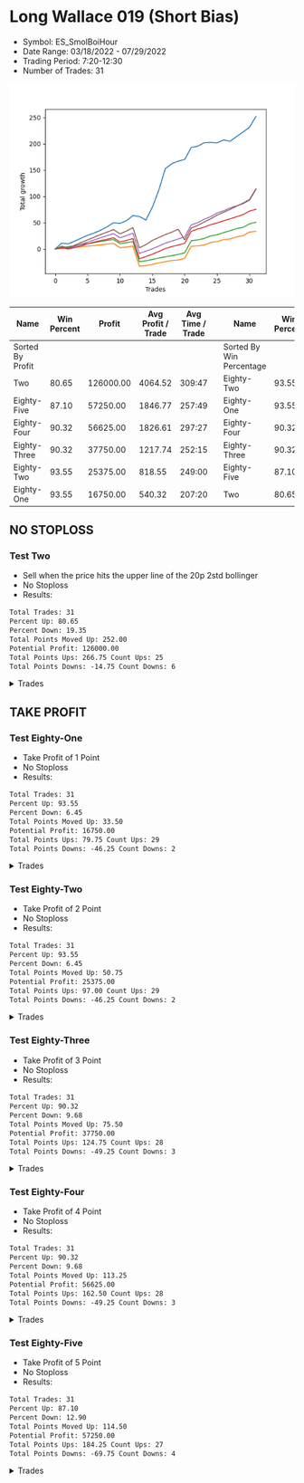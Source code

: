 # Long Wallace 019 (Short Bias)
- Symbol: ES_SmolBoiHour
- Date Range: 03/18/2022 - 07/29/2022
- Trading Period: 7:20-12:30
- Number of Trades: 31

![Plot](LongWallace019ES_SmolBoiHour(ShortBias).png)

| Name | Win Percent | Profit | Avg Profit / Trade | Avg Time / Trade |      | Name | Win Percent | Profit | Avg Profit / Trade | Avg Time / Trade |
| ---- | ----------- | ------ | ------------------ | ---------------- | ---- | ---- | ----------- | ------ | ------------------ | ---------------- |
| Sorted By <br> Profit | | | | | | Sorted By <br> Win Percentage ||||
| Two | 80.65 | 126000.00 | 4064.52 | 309:47 |     | Eighty-Two | 93.55 | 25375.00 | 818.55 | 249:00 |
| Eighty-Five | 87.10 | 57250.00 | 1846.77 | 257:49 |     | Eighty-One | 93.55 | 16750.00 | 540.32 | 207:20 |
| Eighty-Four | 90.32 | 56625.00 | 1826.61 | 297:27 |     | Eighty-Four | 90.32 | 56625.00 | 1826.61 | 297:27 |
| Eighty-Three | 90.32 | 37750.00 | 1217.74 | 252:15 |     | Eighty-Three | 90.32 | 37750.00 | 1217.74 | 252:15 |
| Eighty-Two | 93.55 | 25375.00 | 818.55 | 249:00 |     | Eighty-Five | 87.10 | 57250.00 | 1846.77 | 257:49 |
| Eighty-One | 93.55 | 16750.00 | 540.32 | 207:20 |     | Two | 80.65 | 126000.00 | 4064.52 | 309:47 |

## NO STOPLOSS

### Test Two
* Sell when the price hits the upper line of the 20p 2std bollinger
* No Stoploss
* Results:
```
Total Trades: 31
Percent Up: 80.65
Percent Down: 19.35
Total Points Moved Up: 252.00
Potential Profit: 126000.00
Total Points Ups: 266.75 Count Ups: 25
Total Points Downs: -14.75 Count Downs: 6
```

<details><summary>Trades</summary>

<code>In: 2022-03-21 10:21:00		Out: 2022-03-21 10:34:05		Total Position Time: 13:05		Total Move Up: 11.00		Total to Date: 11.00</code> <br />
<code>In: 2022-03-28 08:38:00		Out: 2022-03-28 09:07:10		Total Position Time: 29:10		Total Move Up: -1.25		Total to Date: 9.75</code> <br />
<code>In: 2022-03-28 08:51:00		Out: 2022-03-28 09:07:10		Total Position Time: 16:10		Total Move Up: 5.00		Total to Date: 14.75</code> <br />
<code>In: 2022-03-28 08:55:00		Out: 2022-03-28 09:07:10		Total Position Time: 12:10		Total Move Up: 5.75		Total to Date: 20.50</code> <br />
<code>In: 2022-03-30 07:33:00		Out: 2022-03-30 07:46:00		Total Position Time: 13:00		Total Move Up: 5.50		Total to Date: 26.00</code> <br />
<code>In: 2022-03-30 08:10:00		Out: 2022-03-30 08:35:15		Total Position Time: 25:15		Total Move Up: 4.25		Total to Date: 30.25</code> <br />
<code>In: 2022-03-30 08:11:00		Out: 2022-03-30 08:35:15		Total Position Time: 24:15		Total Move Up: 5.25		Total to Date: 35.50</code> <br />
<code>In: 2022-03-30 08:13:00		Out: 2022-03-30 08:35:15		Total Position Time: 22:15		Total Move Up: 6.50		Total to Date: 42.00</code> <br />
<code>In: 2022-04-07 07:43:00		Out: 2022-04-07 08:00:05		Total Position Time: 17:05		Total Move Up: 7.75		Total to Date: 49.75</code> <br />
<code>In: 2022-04-11 07:30:00		Out: 2022-04-11 07:54:25		Total Position Time: 24:25		Total Move Up: -1.25		Total to Date: 48.50</code> <br />
<code>In: 2022-04-18 08:41:00		Out: 2022-04-18 08:59:35		Total Position Time: 18:35		Total Move Up: 5.25		Total to Date: 53.75</code> <br />
<code>In: 2022-04-20 11:58:00		Out: 2022-04-20 12:12:35		Total Position Time: 14:35		Total Move Up: 9.75		Total to Date: 63.50</code> <br />
<code>In: 2022-05-11 09:59:00		Out: 2022-05-11 10:24:50		Total Position Time: 25:50		Total Move Up: -1.75		Total to Date: 61.75</code> <br />
<code>In: 2022-06-03 07:42:00		Out: 2022-06-03 08:32:00		Total Position Time: 50:00		Total Move Up: -6.75		Total to Date: 55.00</code> <br />
<code>In: 2022-06-15 11:08:00		Out: 2022-06-15 11:38:50		Total Position Time: 30:50		Total Move Up: 24.25		Total to Date: 79.25</code> <br />
<code>In: 2022-06-15 11:32:00		Out: 2022-06-15 11:38:50		Total Position Time: 06:50		Total Move Up: 32.75		Total to Date: 112.00</code> <br />
<code>In: 2022-06-15 11:34:00		Out: 2022-06-15 11:38:50		Total Position Time: 04:50		Total Move Up: 40.50		Total to Date: 152.50</code> <br />
<code>In: 2022-06-23 09:06:00		Out: 2022-06-23 09:19:05		Total Position Time: 13:05		Total Move Up: 9.75		Total to Date: 162.25</code> <br />
<code>In: 2022-07-05 08:07:00		Out: 2022-07-05 08:17:55		Total Position Time: 10:55		Total Move Up: 4.75		Total to Date: 167.00</code> <br />
<code>In: 2022-07-12 12:06:00		Out: 2022-07-13 10:03:00		Total Position Time: 1317:00		Total Move Up: 3.25		Total to Date: 170.25</code> <br />
<code>In: 2022-07-13 07:22:00		Out: 2022-07-13 07:35:00		Total Position Time: 13:00		Total Move Up: 22.75		Total to Date: 193.00</code> <br />
<code>In: 2022-07-18 09:59:00		Out: 2022-07-19 07:14:00		Total Position Time: 1275:00		Total Move Up: 2.50		Total to Date: 195.50</code> <br />
<code>In: 2022-07-18 10:23:00		Out: 2022-07-19 07:13:00		Total Position Time: 1250:00		Total Move Up: 6.50		Total to Date: 202.00</code> <br />
<code>In: 2022-07-18 10:36:00		Out: 2022-07-19 06:58:00		Total Position Time: 1222:00		Total Move Up: 0.75		Total to Date: 202.75</code> <br />
<code>In: 2022-07-18 10:40:00		Out: 2022-07-19 06:35:00		Total Position Time: 1195:00		Total Move Up: -1.00		Total to Date: 201.75</code> <br />
<code>In: 2022-07-18 10:50:00		Out: 2022-07-19 06:35:00		Total Position Time: 1185:00		Total Move Up: 5.75		Total to Date: 207.50</code> <br />
<code>In: 2022-07-22 08:39:00		Out: 2022-07-25 13:00:00		Total Position Time: 261:00		Total Move Up: -2.75		Total to Date: 204.75</code> <br />
<code>In: 2022-07-25 07:29:00		Out: 2022-07-25 08:29:00		Total Position Time: 60:00		Total Move Up: 9.00		Total to Date: 213.75</code> <br />
<code>In: 2022-07-25 12:07:00		Out: 2022-07-25 12:40:00		Total Position Time: 33:00		Total Move Up: 8.50		Total to Date: 222.25</code> <br />
<code>In: 2022-07-25 12:09:00		Out: 2022-07-25 12:40:00		Total Position Time: 31:00		Total Move Up: 9.25		Total to Date: 231.50</code> <br />
<code>In: 2022-07-26 07:22:00		Out: 2022-07-27 06:31:00		Total Position Time: 1389:00		Total Move Up: 20.50		Total to Date: 252.00</code> <br />


</details>

## TAKE PROFIT

### Test Eighty-One
* Take Profit of 1 Point
* No Stoploss
* Results:
```
Total Trades: 31
Percent Up: 93.55
Percent Down: 6.45
Total Points Moved Up: 33.50
Potential Profit: 16750.00
Total Points Ups: 79.75 Count Ups: 29
Total Points Downs: -46.25 Count Downs: 2
```

<details><summary>Trades</summary>

<code>In: 2022-03-21 10:21:00		Out: 2022-03-21 10:23:45		Total Position Time: 02:45		Total Move Up: 0.75		Total to Date: 0.75</code> <br />
<code>In: 2022-03-28 08:38:00		Out: 2022-03-28 08:38:50		Total Position Time: 00:50		Total Move Up: 1.00		Total to Date: 1.75</code> <br />
<code>In: 2022-03-28 08:51:00		Out: 2022-03-28 09:01:40		Total Position Time: 10:40		Total Move Up: 1.00		Total to Date: 2.75</code> <br />
<code>In: 2022-03-28 08:55:00		Out: 2022-03-28 09:01:40		Total Position Time: 06:40		Total Move Up: 1.75		Total to Date: 4.50</code> <br />
<code>In: 2022-03-30 07:33:00		Out: 2022-03-30 07:33:15		Total Position Time: 00:15		Total Move Up: 0.75		Total to Date: 5.25</code> <br />
<code>In: 2022-03-30 08:10:00		Out: 2022-03-30 08:15:30		Total Position Time: 05:30		Total Move Up: 1.25		Total to Date: 6.50</code> <br />
<code>In: 2022-03-30 08:11:00		Out: 2022-03-30 08:13:40		Total Position Time: 02:40		Total Move Up: 1.25		Total to Date: 7.75</code> <br />
<code>In: 2022-03-30 08:13:00		Out: 2022-03-30 08:13:25		Total Position Time: 00:25		Total Move Up: 1.50		Total to Date: 9.25</code> <br />
<code>In: 2022-04-07 07:43:00		Out: 2022-04-07 07:50:15		Total Position Time: 07:15		Total Move Up: 1.25		Total to Date: 10.50</code> <br />
<code>In: 2022-04-11 07:30:00		Out: 2022-04-11 08:29:55		Total Position Time: 59:55		Total Move Up: -8.00		Total to Date: 2.50</code> <br />
<code>In: 2022-04-18 08:41:00		Out: 2022-04-18 08:41:30		Total Position Time: 00:30		Total Move Up: 1.00		Total to Date: 3.50</code> <br />
<code>In: 2022-04-20 11:58:00		Out: 2022-04-20 12:00:15		Total Position Time: 02:15		Total Move Up: 2.00		Total to Date: 5.50</code> <br />
<code>In: 2022-05-11 09:59:00		Out: 2022-05-11 10:58:55		Total Position Time: 59:55		Total Move Up: -38.25		Total to Date: -32.75</code> <br />
<code>In: 2022-06-03 07:42:00		Out: 2022-06-03 07:43:30		Total Position Time: 01:30		Total Move Up: 1.00		Total to Date: -31.75</code> <br />
<code>In: 2022-06-15 11:08:00		Out: 2022-06-15 11:09:25		Total Position Time: 01:25		Total Move Up: 2.50		Total to Date: -29.25</code> <br />
<code>In: 2022-06-15 11:32:00		Out: 2022-06-15 11:36:20		Total Position Time: 04:20		Total Move Up: 2.75		Total to Date: -26.50</code> <br />
<code>In: 2022-06-15 11:34:00		Out: 2022-06-15 11:34:35		Total Position Time: 00:35		Total Move Up: 2.25		Total to Date: -24.25</code> <br />
<code>In: 2022-06-23 09:06:00		Out: 2022-06-23 09:06:55		Total Position Time: 00:55		Total Move Up: 2.25		Total to Date: -22.00</code> <br />
<code>In: 2022-07-05 08:07:00		Out: 2022-07-05 08:07:20		Total Position Time: 00:20		Total Move Up: 1.00		Total to Date: -21.00</code> <br />
<code>In: 2022-07-12 12:06:00		Out: 2022-07-13 10:03:00		Total Position Time: 1317:00		Total Move Up: 3.25		Total to Date: -17.75</code> <br />
<code>In: 2022-07-13 07:22:00		Out: 2022-07-13 07:35:00		Total Position Time: 13:00		Total Move Up: 22.75		Total to Date: 5.00</code> <br />
<code>In: 2022-07-18 09:59:00		Out: 2022-07-18 10:14:00		Total Position Time: 15:00		Total Move Up: 1.00		Total to Date: 6.00</code> <br />
<code>In: 2022-07-18 10:23:00		Out: 2022-07-19 06:59:00		Total Position Time: 1236:00		Total Move Up: 1.50		Total to Date: 7.50</code> <br />
<code>In: 2022-07-18 10:36:00		Out: 2022-07-19 06:59:00		Total Position Time: 1223:00		Total Move Up: 4.75		Total to Date: 12.25</code> <br />
<code>In: 2022-07-18 10:40:00		Out: 2022-07-19 06:36:00		Total Position Time: 1196:00		Total Move Up: 1.75		Total to Date: 14.00</code> <br />
<code>In: 2022-07-18 10:50:00		Out: 2022-07-19 06:31:00		Total Position Time: 1181:00		Total Move Up: 4.00		Total to Date: 18.00</code> <br />
<code>In: 2022-07-22 08:39:00		Out: 2022-07-22 08:52:00		Total Position Time: 13:00		Total Move Up: 1.00		Total to Date: 19.00</code> <br />
<code>In: 2022-07-25 07:29:00		Out: 2022-07-25 07:44:00		Total Position Time: 15:00		Total Move Up: 4.00		Total to Date: 23.00</code> <br />
<code>In: 2022-07-25 12:07:00		Out: 2022-07-25 12:20:00		Total Position Time: 13:00		Total Move Up: 2.25		Total to Date: 25.25</code> <br />
<code>In: 2022-07-25 12:09:00		Out: 2022-07-25 12:22:00		Total Position Time: 13:00		Total Move Up: 6.75		Total to Date: 32.00</code> <br />
<code>In: 2022-07-26 07:22:00		Out: 2022-07-26 07:46:00		Total Position Time: 24:00		Total Move Up: 1.50		Total to Date: 33.50</code> <br />


</details>

### Test Eighty-Two
* Take Profit of 2 Point
* No Stoploss
* Results:
```
Total Trades: 31
Percent Up: 93.55
Percent Down: 6.45
Total Points Moved Up: 50.75
Potential Profit: 25375.00
Total Points Ups: 97.00 Count Ups: 29
Total Points Downs: -46.25 Count Downs: 2
```

<details><summary>Trades</summary>

<code>In: 2022-03-21 10:21:00		Out: 2022-03-21 10:23:50		Total Position Time: 02:50		Total Move Up: 2.00		Total to Date: 2.00</code> <br />
<code>In: 2022-03-28 08:38:00		Out: 2022-03-28 08:44:40		Total Position Time: 06:40		Total Move Up: 2.25		Total to Date: 4.25</code> <br />
<code>In: 2022-03-28 08:51:00		Out: 2022-03-28 09:02:00		Total Position Time: 11:00		Total Move Up: 1.75		Total to Date: 6.00</code> <br />
<code>In: 2022-03-28 08:55:00		Out: 2022-03-28 09:01:50		Total Position Time: 06:50		Total Move Up: 2.50		Total to Date: 8.50</code> <br />
<code>In: 2022-03-30 07:33:00		Out: 2022-03-30 07:35:15		Total Position Time: 02:15		Total Move Up: 1.75		Total to Date: 10.25</code> <br />
<code>In: 2022-03-30 08:10:00		Out: 2022-03-30 08:18:10		Total Position Time: 08:10		Total Move Up: 1.75		Total to Date: 12.00</code> <br />
<code>In: 2022-03-30 08:11:00		Out: 2022-03-30 08:15:30		Total Position Time: 04:30		Total Move Up: 2.25		Total to Date: 14.25</code> <br />
<code>In: 2022-03-30 08:13:00		Out: 2022-03-30 08:13:35		Total Position Time: 00:35		Total Move Up: 2.00		Total to Date: 16.25</code> <br />
<code>In: 2022-04-07 07:43:00		Out: 2022-04-07 07:50:30		Total Position Time: 07:30		Total Move Up: 1.75		Total to Date: 18.00</code> <br />
<code>In: 2022-04-11 07:30:00		Out: 2022-04-11 08:29:55		Total Position Time: 59:55		Total Move Up: -8.00		Total to Date: 10.00</code> <br />
<code>In: 2022-04-18 08:41:00		Out: 2022-04-18 08:42:20		Total Position Time: 01:20		Total Move Up: 2.00		Total to Date: 12.00</code> <br />
<code>In: 2022-04-20 11:58:00		Out: 2022-04-20 12:00:15		Total Position Time: 02:15		Total Move Up: 2.00		Total to Date: 14.00</code> <br />
<code>In: 2022-05-11 09:59:00		Out: 2022-05-11 10:58:55		Total Position Time: 59:55		Total Move Up: -38.25		Total to Date: -24.25</code> <br />
<code>In: 2022-06-03 07:42:00		Out: 2022-06-03 07:43:40		Total Position Time: 01:40		Total Move Up: 1.75		Total to Date: -22.50</code> <br />
<code>In: 2022-06-15 11:08:00		Out: 2022-06-15 11:09:25		Total Position Time: 01:25		Total Move Up: 2.50		Total to Date: -20.00</code> <br />
<code>In: 2022-06-15 11:32:00		Out: 2022-06-15 11:36:20		Total Position Time: 04:20		Total Move Up: 2.75		Total to Date: -17.25</code> <br />
<code>In: 2022-06-15 11:34:00		Out: 2022-06-15 11:34:35		Total Position Time: 00:35		Total Move Up: 2.25		Total to Date: -15.00</code> <br />
<code>In: 2022-06-23 09:06:00		Out: 2022-06-23 09:06:55		Total Position Time: 00:55		Total Move Up: 2.25		Total to Date: -12.75</code> <br />
<code>In: 2022-07-05 08:07:00		Out: 2022-07-05 08:07:50		Total Position Time: 00:50		Total Move Up: 2.25		Total to Date: -10.50</code> <br />
<code>In: 2022-07-12 12:06:00		Out: 2022-07-13 10:03:00		Total Position Time: 1317:00		Total Move Up: 3.25		Total to Date: -7.25</code> <br />
<code>In: 2022-07-13 07:22:00		Out: 2022-07-13 07:35:00		Total Position Time: 13:00		Total Move Up: 22.75		Total to Date: 15.50</code> <br />
<code>In: 2022-07-18 09:59:00		Out: 2022-07-19 07:13:00		Total Position Time: 1274:00		Total Move Up: 1.75		Total to Date: 17.25</code> <br />
<code>In: 2022-07-18 10:23:00		Out: 2022-07-19 07:00:00		Total Position Time: 1237:00		Total Move Up: 2.75		Total to Date: 20.00</code> <br />
<code>In: 2022-07-18 10:36:00		Out: 2022-07-19 06:59:00		Total Position Time: 1223:00		Total Move Up: 4.75		Total to Date: 24.75</code> <br />
<code>In: 2022-07-18 10:40:00		Out: 2022-07-19 06:38:00		Total Position Time: 1198:00		Total Move Up: 2.25		Total to Date: 27.00</code> <br />
<code>In: 2022-07-18 10:50:00		Out: 2022-07-19 06:31:00		Total Position Time: 1181:00		Total Move Up: 4.00		Total to Date: 31.00</code> <br />
<code>In: 2022-07-22 08:39:00		Out: 2022-07-22 08:53:00		Total Position Time: 14:00		Total Move Up: 3.75		Total to Date: 34.75</code> <br />
<code>In: 2022-07-25 07:29:00		Out: 2022-07-25 07:44:00		Total Position Time: 15:00		Total Move Up: 4.00		Total to Date: 38.75</code> <br />
<code>In: 2022-07-25 12:07:00		Out: 2022-07-25 12:20:00		Total Position Time: 13:00		Total Move Up: 2.25		Total to Date: 41.00</code> <br />
<code>In: 2022-07-25 12:09:00		Out: 2022-07-25 12:22:00		Total Position Time: 13:00		Total Move Up: 6.75		Total to Date: 47.75</code> <br />
<code>In: 2022-07-26 07:22:00		Out: 2022-07-26 08:00:00		Total Position Time: 38:00		Total Move Up: 3.00		Total to Date: 50.75</code> <br />


</details>

### Test Eighty-Three
* Take Profit of 3 Point
* No Stoploss
* Results:
```
Total Trades: 31
Percent Up: 90.32
Percent Down: 9.68
Total Points Moved Up: 75.50
Potential Profit: 37750.00
Total Points Ups: 124.75 Count Ups: 28
Total Points Downs: -49.25 Count Downs: 3
```

<details><summary>Trades</summary>

<code>In: 2022-03-21 10:21:00		Out: 2022-03-21 10:23:55		Total Position Time: 02:55		Total Move Up: 2.75		Total to Date: 2.75</code> <br />
<code>In: 2022-03-28 08:38:00		Out: 2022-03-28 09:37:55		Total Position Time: 59:55		Total Move Up: -3.00		Total to Date: -0.25</code> <br />
<code>In: 2022-03-28 08:51:00		Out: 2022-03-28 09:02:25		Total Position Time: 11:25		Total Move Up: 2.75		Total to Date: 2.50</code> <br />
<code>In: 2022-03-28 08:55:00		Out: 2022-03-28 09:02:10		Total Position Time: 07:10		Total Move Up: 3.50		Total to Date: 6.00</code> <br />
<code>In: 2022-03-30 07:33:00		Out: 2022-03-30 07:36:25		Total Position Time: 03:25		Total Move Up: 3.75		Total to Date: 9.75</code> <br />
<code>In: 2022-03-30 08:10:00		Out: 2022-03-30 08:19:25		Total Position Time: 09:25		Total Move Up: 3.25		Total to Date: 13.00</code> <br />
<code>In: 2022-03-30 08:11:00		Out: 2022-03-30 08:18:10		Total Position Time: 07:10		Total Move Up: 2.75		Total to Date: 15.75</code> <br />
<code>In: 2022-03-30 08:13:00		Out: 2022-03-30 08:15:25		Total Position Time: 02:25		Total Move Up: 2.75		Total to Date: 18.50</code> <br />
<code>In: 2022-04-07 07:43:00		Out: 2022-04-07 07:50:40		Total Position Time: 07:40		Total Move Up: 2.75		Total to Date: 21.25</code> <br />
<code>In: 2022-04-11 07:30:00		Out: 2022-04-11 08:29:55		Total Position Time: 59:55		Total Move Up: -8.00		Total to Date: 13.25</code> <br />
<code>In: 2022-04-18 08:41:00		Out: 2022-04-18 08:42:45		Total Position Time: 01:45		Total Move Up: 3.00		Total to Date: 16.25</code> <br />
<code>In: 2022-04-20 11:58:00		Out: 2022-04-20 12:01:10		Total Position Time: 03:10		Total Move Up: 3.50		Total to Date: 19.75</code> <br />
<code>In: 2022-05-11 09:59:00		Out: 2022-05-11 10:58:55		Total Position Time: 59:55		Total Move Up: -38.25		Total to Date: -18.50</code> <br />
<code>In: 2022-06-03 07:42:00		Out: 2022-06-03 07:44:45		Total Position Time: 02:45		Total Move Up: 4.00		Total to Date: -14.50</code> <br />
<code>In: 2022-06-15 11:08:00		Out: 2022-06-15 11:09:40		Total Position Time: 01:40		Total Move Up: 4.50		Total to Date: -10.00</code> <br />
<code>In: 2022-06-15 11:32:00		Out: 2022-06-15 11:37:05		Total Position Time: 05:05		Total Move Up: 5.25		Total to Date: -4.75</code> <br />
<code>In: 2022-06-15 11:34:00		Out: 2022-06-15 11:34:40		Total Position Time: 00:40		Total Move Up: 5.50		Total to Date: 0.75</code> <br />
<code>In: 2022-06-23 09:06:00		Out: 2022-06-23 09:07:10		Total Position Time: 01:10		Total Move Up: 3.75		Total to Date: 4.50</code> <br />
<code>In: 2022-07-05 08:07:00		Out: 2022-07-05 08:08:15		Total Position Time: 01:15		Total Move Up: 3.00		Total to Date: 7.50</code> <br />
<code>In: 2022-07-12 12:06:00		Out: 2022-07-13 10:03:00		Total Position Time: 1317:00		Total Move Up: 3.25		Total to Date: 10.75</code> <br />
<code>In: 2022-07-13 07:22:00		Out: 2022-07-13 07:35:00		Total Position Time: 13:00		Total Move Up: 22.75		Total to Date: 33.50</code> <br />
<code>In: 2022-07-18 09:59:00		Out: 2022-07-19 07:22:00		Total Position Time: 1283:00		Total Move Up: 4.25		Total to Date: 37.75</code> <br />
<code>In: 2022-07-18 10:23:00		Out: 2022-07-19 07:04:00		Total Position Time: 1241:00		Total Move Up: 3.75		Total to Date: 41.50</code> <br />
<code>In: 2022-07-18 10:36:00		Out: 2022-07-19 06:59:00		Total Position Time: 1223:00		Total Move Up: 4.75		Total to Date: 46.25</code> <br />
<code>In: 2022-07-18 10:40:00		Out: 2022-07-19 06:58:00		Total Position Time: 1218:00		Total Move Up: 3.25		Total to Date: 49.50</code> <br />
<code>In: 2022-07-18 10:50:00		Out: 2022-07-19 06:31:00		Total Position Time: 1181:00		Total Move Up: 4.00		Total to Date: 53.50</code> <br />
<code>In: 2022-07-22 08:39:00		Out: 2022-07-22 08:53:00		Total Position Time: 14:00		Total Move Up: 3.75		Total to Date: 57.25</code> <br />
<code>In: 2022-07-25 07:29:00		Out: 2022-07-25 07:44:00		Total Position Time: 15:00		Total Move Up: 4.00		Total to Date: 61.25</code> <br />
<code>In: 2022-07-25 12:07:00		Out: 2022-07-25 12:21:00		Total Position Time: 14:00		Total Move Up: 4.00		Total to Date: 65.25</code> <br />
<code>In: 2022-07-25 12:09:00		Out: 2022-07-25 12:22:00		Total Position Time: 13:00		Total Move Up: 6.75		Total to Date: 72.00</code> <br />
<code>In: 2022-07-26 07:22:00		Out: 2022-07-26 08:01:00		Total Position Time: 39:00		Total Move Up: 3.50		Total to Date: 75.50</code> <br />


</details>

### Test Eighty-Four
* Take Profit of 4 Point
* No Stoploss
* Results:
```
Total Trades: 31
Percent Up: 90.32
Percent Down: 9.68
Total Points Moved Up: 113.25
Potential Profit: 56625.00
Total Points Ups: 162.50 Count Ups: 28
Total Points Downs: -49.25 Count Downs: 3
```

<details><summary>Trades</summary>

<code>In: 2022-03-21 10:21:00		Out: 2022-03-21 10:25:30		Total Position Time: 04:30		Total Move Up: 4.00		Total to Date: 4.00</code> <br />
<code>In: 2022-03-28 08:38:00		Out: 2022-03-28 09:37:55		Total Position Time: 59:55		Total Move Up: -3.00		Total to Date: 1.00</code> <br />
<code>In: 2022-03-28 08:51:00		Out: 2022-03-28 09:05:30		Total Position Time: 14:30		Total Move Up: 3.75		Total to Date: 4.75</code> <br />
<code>In: 2022-03-28 08:55:00		Out: 2022-03-28 09:02:50		Total Position Time: 07:50		Total Move Up: 4.25		Total to Date: 9.00</code> <br />
<code>In: 2022-03-30 07:33:00		Out: 2022-03-30 07:36:45		Total Position Time: 03:45		Total Move Up: 4.00		Total to Date: 13.00</code> <br />
<code>In: 2022-03-30 08:10:00		Out: 2022-03-30 08:19:35		Total Position Time: 09:35		Total Move Up: 4.00		Total to Date: 17.00</code> <br />
<code>In: 2022-03-30 08:11:00		Out: 2022-03-30 08:19:25		Total Position Time: 08:25		Total Move Up: 4.25		Total to Date: 21.25</code> <br />
<code>In: 2022-03-30 08:13:00		Out: 2022-03-30 08:15:40		Total Position Time: 02:40		Total Move Up: 4.00		Total to Date: 25.25</code> <br />
<code>In: 2022-04-07 07:43:00		Out: 2022-04-07 07:55:55		Total Position Time: 12:55		Total Move Up: 4.00		Total to Date: 29.25</code> <br />
<code>In: 2022-04-11 07:30:00		Out: 2022-04-11 08:29:55		Total Position Time: 59:55		Total Move Up: -8.00		Total to Date: 21.25</code> <br />
<code>In: 2022-04-18 08:41:00		Out: 2022-04-18 08:58:45		Total Position Time: 17:45		Total Move Up: 4.00		Total to Date: 25.25</code> <br />
<code>In: 2022-04-20 11:58:00		Out: 2022-04-20 12:01:15		Total Position Time: 03:15		Total Move Up: 4.75		Total to Date: 30.00</code> <br />
<code>In: 2022-05-11 09:59:00		Out: 2022-05-11 10:58:55		Total Position Time: 59:55		Total Move Up: -38.25		Total to Date: -8.25</code> <br />
<code>In: 2022-06-03 07:42:00		Out: 2022-06-03 07:44:45		Total Position Time: 02:45		Total Move Up: 4.00		Total to Date: -4.25</code> <br />
<code>In: 2022-06-15 11:08:00		Out: 2022-06-15 11:09:40		Total Position Time: 01:40		Total Move Up: 4.50		Total to Date: 0.25</code> <br />
<code>In: 2022-06-15 11:32:00		Out: 2022-06-15 11:37:05		Total Position Time: 05:05		Total Move Up: 5.25		Total to Date: 5.50</code> <br />
<code>In: 2022-06-15 11:34:00		Out: 2022-06-15 11:34:40		Total Position Time: 00:40		Total Move Up: 5.50		Total to Date: 11.00</code> <br />
<code>In: 2022-06-23 09:06:00		Out: 2022-06-23 09:07:25		Total Position Time: 01:25		Total Move Up: 4.00		Total to Date: 15.00</code> <br />
<code>In: 2022-07-05 08:07:00		Out: 2022-07-05 08:16:45		Total Position Time: 09:45		Total Move Up: 4.00		Total to Date: 19.00</code> <br />
<code>In: 2022-07-12 12:06:00		Out: 2022-07-13 10:06:00		Total Position Time: 1320:00		Total Move Up: 4.00		Total to Date: 23.00</code> <br />
<code>In: 2022-07-13 07:22:00		Out: 2022-07-13 07:35:00		Total Position Time: 13:00		Total Move Up: 22.75		Total to Date: 45.75</code> <br />
<code>In: 2022-07-18 09:59:00		Out: 2022-07-19 07:22:00		Total Position Time: 1283:00		Total Move Up: 4.25		Total to Date: 50.00</code> <br />
<code>In: 2022-07-18 10:23:00		Out: 2022-07-19 07:13:00		Total Position Time: 1250:00		Total Move Up: 6.50		Total to Date: 56.50</code> <br />
<code>In: 2022-07-18 10:36:00		Out: 2022-07-19 06:59:00		Total Position Time: 1223:00		Total Move Up: 4.75		Total to Date: 61.25</code> <br />
<code>In: 2022-07-18 10:40:00		Out: 2022-07-19 06:59:00		Total Position Time: 1219:00		Total Move Up: 7.25		Total to Date: 68.50</code> <br />
<code>In: 2022-07-18 10:50:00		Out: 2022-07-19 06:31:00		Total Position Time: 1181:00		Total Move Up: 4.00		Total to Date: 72.50</code> <br />
<code>In: 2022-07-22 08:39:00		Out: 2022-07-22 08:54:00		Total Position Time: 15:00		Total Move Up: 5.50		Total to Date: 78.00</code> <br />
<code>In: 2022-07-25 07:29:00		Out: 2022-07-25 07:44:00		Total Position Time: 15:00		Total Move Up: 4.00		Total to Date: 82.00</code> <br />
<code>In: 2022-07-25 12:07:00		Out: 2022-07-25 12:21:00		Total Position Time: 14:00		Total Move Up: 4.00		Total to Date: 86.00</code> <br />
<code>In: 2022-07-25 12:09:00		Out: 2022-07-25 12:22:00		Total Position Time: 13:00		Total Move Up: 6.75		Total to Date: 92.75</code> <br />
<code>In: 2022-07-26 07:22:00		Out: 2022-07-27 06:31:00		Total Position Time: 1389:00		Total Move Up: 20.50		Total to Date: 113.25</code> <br />


</details>

### Test Eighty-Five
* Take Profit of 5 Point
* No Stoploss
* Results:
```
Total Trades: 31
Percent Up: 87.10
Percent Down: 12.90
Total Points Moved Up: 114.50
Potential Profit: 57250.00
Total Points Ups: 184.25 Count Ups: 27
Total Points Downs: -69.75 Count Downs: 4
```

<details><summary>Trades</summary>

<code>In: 2022-03-21 10:21:00		Out: 2022-03-21 10:25:55		Total Position Time: 04:55		Total Move Up: 5.00		Total to Date: 5.00</code> <br />
<code>In: 2022-03-28 08:38:00		Out: 2022-03-28 09:37:55		Total Position Time: 59:55		Total Move Up: -3.00		Total to Date: 2.00</code> <br />
<code>In: 2022-03-28 08:51:00		Out: 2022-03-28 09:07:10		Total Position Time: 16:10		Total Move Up: 5.00		Total to Date: 7.00</code> <br />
<code>In: 2022-03-28 08:55:00		Out: 2022-03-28 09:07:05		Total Position Time: 12:05		Total Move Up: 5.25		Total to Date: 12.25</code> <br />
<code>In: 2022-03-30 07:33:00		Out: 2022-03-30 07:38:35		Total Position Time: 05:35		Total Move Up: 5.00		Total to Date: 17.25</code> <br />
<code>In: 2022-03-30 08:10:00		Out: 2022-03-30 08:35:25		Total Position Time: 25:25		Total Move Up: 5.00		Total to Date: 22.25</code> <br />
<code>In: 2022-03-30 08:11:00		Out: 2022-03-30 08:19:35		Total Position Time: 08:35		Total Move Up: 5.00		Total to Date: 27.25</code> <br />
<code>In: 2022-03-30 08:13:00		Out: 2022-03-30 08:19:20		Total Position Time: 06:20		Total Move Up: 4.75		Total to Date: 32.00</code> <br />
<code>In: 2022-04-07 07:43:00		Out: 2022-04-07 07:56:05		Total Position Time: 13:05		Total Move Up: 4.75		Total to Date: 36.75</code> <br />
<code>In: 2022-04-11 07:30:00		Out: 2022-04-11 08:29:55		Total Position Time: 59:55		Total Move Up: -8.00		Total to Date: 28.75</code> <br />
<code>In: 2022-04-18 08:41:00		Out: 2022-04-18 08:59:35		Total Position Time: 18:35		Total Move Up: 5.25		Total to Date: 34.00</code> <br />
<code>In: 2022-04-20 11:58:00		Out: 2022-04-20 12:01:20		Total Position Time: 03:20		Total Move Up: 6.50		Total to Date: 40.50</code> <br />
<code>In: 2022-05-11 09:59:00		Out: 2022-05-11 10:58:55		Total Position Time: 59:55		Total Move Up: -38.25		Total to Date: 2.25</code> <br />
<code>In: 2022-06-03 07:42:00		Out: 2022-06-03 07:46:05		Total Position Time: 04:05		Total Move Up: 6.00		Total to Date: 8.25</code> <br />
<code>In: 2022-06-15 11:08:00		Out: 2022-06-15 11:09:55		Total Position Time: 01:55		Total Move Up: 8.00		Total to Date: 16.25</code> <br />
<code>In: 2022-06-15 11:32:00		Out: 2022-06-15 11:37:10		Total Position Time: 05:10		Total Move Up: 5.50		Total to Date: 21.75</code> <br />
<code>In: 2022-06-15 11:34:00		Out: 2022-06-15 11:34:40		Total Position Time: 00:40		Total Move Up: 5.50		Total to Date: 27.25</code> <br />
<code>In: 2022-06-23 09:06:00		Out: 2022-06-23 09:18:00		Total Position Time: 12:00		Total Move Up: 4.75		Total to Date: 32.00</code> <br />
<code>In: 2022-07-05 08:07:00		Out: 2022-07-05 08:17:50		Total Position Time: 10:50		Total Move Up: 5.50		Total to Date: 37.50</code> <br />
<code>In: 2022-07-12 12:06:00		Out: 2022-07-13 12:47:00		Total Position Time: 41:00		Total Move Up: -20.50		Total to Date: 17.00</code> <br />
<code>In: 2022-07-13 07:22:00		Out: 2022-07-13 07:35:00		Total Position Time: 13:00		Total Move Up: 22.75		Total to Date: 39.75</code> <br />
<code>In: 2022-07-18 09:59:00		Out: 2022-07-19 07:26:00		Total Position Time: 1287:00		Total Move Up: 5.00		Total to Date: 44.75</code> <br />
<code>In: 2022-07-18 10:23:00		Out: 2022-07-19 07:13:00		Total Position Time: 1250:00		Total Move Up: 6.50		Total to Date: 51.25</code> <br />
<code>In: 2022-07-18 10:36:00		Out: 2022-07-19 07:00:00		Total Position Time: 1224:00		Total Move Up: 6.00		Total to Date: 57.25</code> <br />
<code>In: 2022-07-18 10:40:00		Out: 2022-07-19 06:59:00		Total Position Time: 1219:00		Total Move Up: 7.25		Total to Date: 64.50</code> <br />
<code>In: 2022-07-18 10:50:00		Out: 2022-07-19 06:32:00		Total Position Time: 1182:00		Total Move Up: 5.25		Total to Date: 69.75</code> <br />
<code>In: 2022-07-22 08:39:00		Out: 2022-07-22 08:54:00		Total Position Time: 15:00		Total Move Up: 5.50		Total to Date: 75.25</code> <br />
<code>In: 2022-07-25 07:29:00		Out: 2022-07-25 07:45:00		Total Position Time: 16:00		Total Move Up: 6.00		Total to Date: 81.25</code> <br />
<code>In: 2022-07-25 12:07:00		Out: 2022-07-25 12:22:00		Total Position Time: 15:00		Total Move Up: 6.00		Total to Date: 87.25</code> <br />
<code>In: 2022-07-25 12:09:00		Out: 2022-07-25 12:22:00		Total Position Time: 13:00		Total Move Up: 6.75		Total to Date: 94.00</code> <br />
<code>In: 2022-07-26 07:22:00		Out: 2022-07-27 06:31:00		Total Position Time: 1389:00		Total Move Up: 20.50		Total to Date: 114.50</code> <br />


</details>